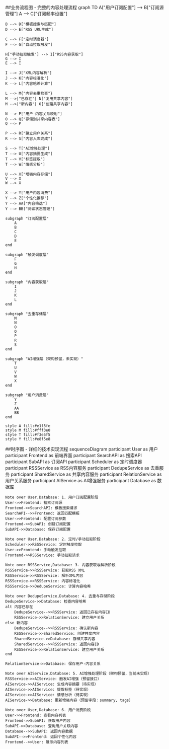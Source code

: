 ##业务流程图 - 完整的内容处理流程
graph TD
    A["用户订阅配置"] --> B["订阅源管理"]
    A --> C["订阅频率设置"]
    
    B --> D["模板搜索与匹配"]
    D --> E["RSS URL生成"]
    
    C --> F["定时调度器"]
    F --> G["自动拉取触发"]
    
    H["手动拉取触发"] --> I["RSS内容获取"]
    G --> I
    E --> I
    
    I --> J["XML内容解析"]
    J --> K["内容标准化"]
    K --> L["内容哈希计算"]
    
    L --> M{"内容去重检查"}
    M -->|"已存在"| N["复用共享内容"]
    M -->|"新内容"| O["创建共享内容"]
    
    N --> P["用户-内容关系映射"]
    O --> Q["存储到共享内容表"]
    Q --> P
    
    P --> R["建立用户关系"]
    R --> S["内容入库完成"]
    
    S --> T["AI增强处理"]
    T --> U["内容摘要生成"]
    T --> V["标签提取"]
    T --> W["情感分析"]
    
    U --> X["增强内容存储"]
    V --> X
    W --> X
    
    X --> Y["用户内容消费"]
    Y --> Z["个性化推荐"]
    Y --> AA["内容筛选"]
    Y --> BB["阅读状态管理"]
    
    subgraph "订阅配置层"
        A
        B
        C
        D
        E
    end
    
    subgraph "触发调度层"
        F
        G
        H
    end
    
    subgraph "内容获取层"
        I
        J
        K
        L
    end
    
    subgraph "去重存储层"
        M
        N
        O
        Q
        P
        R
        S
    end
    
    subgraph "AI增强层（架构预留，未实现）"
        T
        U
        V
        W
        X
    end
    
    subgraph "用户消费层"
        Y
        Z
        AA
        BB
    end
    
    style A fill:#e1f5fe
    style M fill:#fff3e0
    style T fill:#f3e5f5
    style Y fill:#e8f5e8

##时序图 - 详细的技术实现流程
sequenceDiagram
    participant User as 用户
    participant Frontend as 前端界面
    participant SearchAPI as 搜索API
    participant SubAPI as 订阅API
    participant Scheduler as 定时调度器
    participant RSSService as RSS内容服务
    participant DedupeService as 去重服务
    participant SharedService as 共享内容服务
    participant RelationService as 用户关系服务
    participant AIService as AI增强服务
    participant Database as 数据库

    Note over User,Database: 1. 用户订阅配置阶段
    User->>Frontend: 搜索订阅源
    Frontend->>SearchAPI: 模板搜索请求
    SearchAPI-->>Frontend: 返回匹配模板
    User->>Frontend: 配置订阅参数
    Frontend->>SubAPI: 创建订阅配置
    SubAPI->>Database: 保存订阅配置
    
    Note over User,Database: 2. 定时/手动拉取阶段
    Scheduler->>RSSService: 定时触发拉取
    User->>Frontend: 手动触发拉取
    Frontend->>RSSService: 手动拉取请求
    
    Note over RSSService,Database: 3. 内容获取与解析阶段
    RSSService->>RSSService: 获取RSS XML
    RSSService->>RSSService: 解析XML内容
    RSSService->>RSSService: 内容标准化
    RSSService->>DedupeService: 计算内容哈希
    
    Note over DedupeService,Database: 4. 去重与存储阶段
    DedupeService->>Database: 检查内容哈希
    alt 内容已存在
        DedupeService-->>RSSService: 返回已存在内容ID
        RSSService->>RelationService: 建立用户关系
    else 新内容
        DedupeService-->>RSSService: 确认新内容
        RSSService->>SharedService: 创建共享内容
        SharedService->>Database: 存储共享内容
        SharedService-->>RSSService: 返回内容ID
        RSSService->>RelationService: 建立用户关系
    end
    
    RelationService->>Database: 保存用户-内容关系
    
    Note over AIService,Database: 5. AI增强处理阶段（架构预留，当前未实现）
    RSSService->>AIService: 触发AI增强（预留接口）
    AIService->>AIService: 生成内容摘要（待实现）
    AIService->>AIService: 提取标签（待实现）
    AIService->>AIService: 情感分析（待实现）
    AIService->>Database: 更新增强内容（预留字段：summary, tags）
    
    Note over User,Database: 6. 用户消费阶段
    User->>Frontend: 查看内容列表
    Frontend->>SubAPI: 获取用户内容
    SubAPI->>Database: 查询用户关联内容
    Database-->>SubAPI: 返回内容数据
    SubAPI-->>Frontend: 返回个性化内容
    Frontend-->>User: 展示内容列表